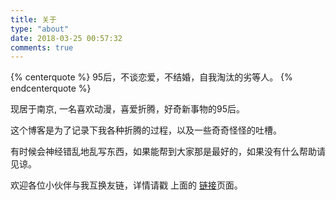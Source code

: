 ```yaml
---
title: 关于
type: "about"
date: 2018-03-25 00:57:32
comments: true
---
```


{% centerquote %} 
95后，不谈恋爱，不结婚，自我淘汰的劣等人。
{% endcenterquote %} 

<div class="text-center">
现居于南京, 一名喜欢动漫，喜爱折腾，好奇新事物的95后。<Br/>

这个博客是为了记录下我各种折腾的过程，以及一些奇奇怪怪的吐槽。<Br/>

有时候会神经错乱地乱写东西，如果能帮到大家那是最好的，如果没有什么帮助请见谅。<Br/>

欢迎各位小伙伴与我互换友链，详情请戳 上面的 [链接](http://mydearest.cn/links/)页面。
</div>